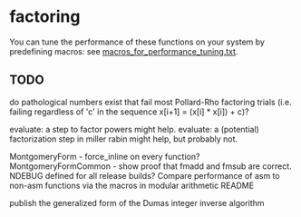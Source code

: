 # factoring

You can tune the performance of these functions on your system by predefining macros: see [macros_for_performance_tuning.txt](macros_for_performance_tuning.txt).

TODO
----

do pathological numbers exist that fail most Pollard-Rho factoring trials (i.e. failing regardless of 'c' in the sequence x[i+1] = (x[i] * x[i]) + c)?

evaluate: a step to factor powers might help.
evaluate: a (potential) factorization step in miller rabin might help, but probably not.

MontgomeryForm - force_inline on every function?
MontgomeryFormCommon - show proof that fmadd and fmsub are correct.
NDEBUG defined for all release builds?
Compare performance of asm to non-asm functions via the macros in modular arithmetic README

publish the generalized form of the Dumas integer inverse algorithm
